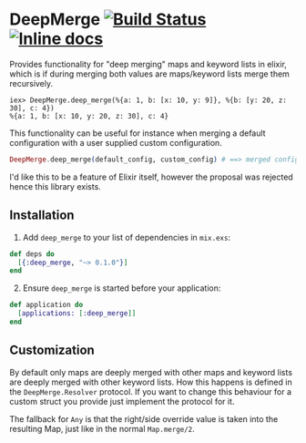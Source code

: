 # DeepMerge [![Build Status](https://travis-ci.org/PragTob/deep_merge.svg?branch=master)](https://travis-ci.org/PragTob/deep_merge) [![Inline docs](http://inch-ci.org/github/PragTob/deep_merge.svg?branch=master)](http://inch-ci.org/github/PragTob/deep_merge)

Provides functionality for "deep merging" maps and keyword lists in elixir, which is if during merging both values are maps/keyword lists merge them recursively.

```
iex> DeepMerge.deep_merge(%{a: 1, b: [x: 10, y: 9]}, %{b: [y: 20, z: 30], c: 4})
%{a: 1, b: [x: 10, y: 20, z: 30], c: 4}
```

This functionality can be useful for instance when merging a default configuration with a user supplied custom configuration.

```elixir
DeepMerge.deep_merge(default_config, custom_config) # ==> merged configuration
```

I'd like this to be a feature of Elixir itself, however the proposal was rejected hence this library exists.

## Installation

1. Add `deep_merge` to your list of dependencies in `mix.exs`:

  ```elixir
  def deps do
    [{:deep_merge, "~> 0.1.0"}]
  end
  ```

2. Ensure `deep_merge` is started before your application:

  ```elixir
  def application do
    [applications: [:deep_merge]]
  end
  ```

## Customization

By default only maps are deeply merged with other maps and keyword lists are deeply merged with other keyword lists. How this happens is defined in the `DeepMerge.Resolver` protocol. If you want to change this behaviour for a custom struct you provide just implement the protocol for it.

The fallback for `Any` is that the right/side override value is taken into the resulting Map, just like in the normal `Map.merge/2`.
